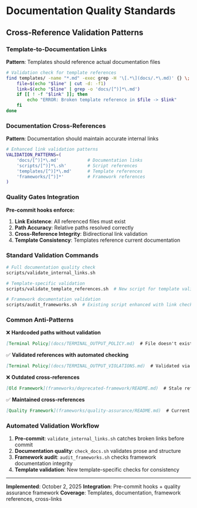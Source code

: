 # Documentation Quality Standards

## Cross-Reference Validation Patterns

### Template-to-Documentation Links

**Pattern**: Templates should reference actual documentation files

```bash
# Validation check for template references
find templates/ -name "*.md" -exec grep -H '\[.*\](docs/.*\.md)' {} \; | while read -r line; do
    file=$(echo "$line" | cut -d: -f1)
    link=$(echo "$line" | grep -o 'docs/[^)]*\.md')
    if [[ ! -f "$link" ]]; then
        echo "ERROR: Broken template reference in $file -> $link"
    fi
done
```

### Documentation Cross-References

**Pattern**: Documentation should maintain accurate internal links

```bash
# Enhanced link validation patterns
VALIDATION_PATTERNS=(
    'docs/[^)]*\.md'           # Documentation links
    'scripts/[^)]*\.sh'        # Script references
    'templates/[^)]*\.md'      # Template references
    'frameworks/[^)]*'         # Framework references
)
```

### Quality Gates Integration

**Pre-commit hooks enforce:**

1. **Link Existence**: All referenced files must exist
2. **Path Accuracy**: Relative paths resolved correctly
3. **Cross-Reference Integrity**: Bidirectional link validation
4. **Template Consistency**: Templates reference current documentation

### Standard Validation Commands

```bash
# Full documentation quality check
scripts/validate_internal_links.sh

# Template-specific validation
scripts/validate_template_references.sh  # New script for template validation

# Framework documentation validation
scripts/audit_frameworks.sh  # Existing script enhanced with link checking
```

### Common Anti-Patterns

❌ **Hardcoded paths without validation**

```markdown
[Terminal Policy](docs/TERMINAL_OUTPUT_POLICY.md)  # File doesn't exist
```

✅ **Validated references with automated checking**

```markdown
[Terminal Policy](docs/TERMINAL_OUTPUT_VIOLATIONS.md)  # Validated via pre-commit
```

❌ **Outdated cross-references**

```markdown
[Old Framework](frameworks/deprecated-framework/README.md)  # Stale reference
```

✅ **Maintained cross-references**

```markdown
[Quality Framework](frameworks/quality-assurance/README.md)  # Current and validated
```

### Automated Validation Workflow

1. **Pre-commit**: `validate_internal_links.sh` catches broken links before commit
2. **Documentation quality**: `check_docs.sh` validates prose and structure
3. **Framework audit**: `audit_frameworks.sh` checks framework documentation integrity
4. **Template validation**: New template-specific checks for consistency

---
**Implemented**: October 2, 2025
**Integration**: Pre-commit hooks + quality assurance framework
**Coverage**: Templates, documentation, framework references, cross-links
